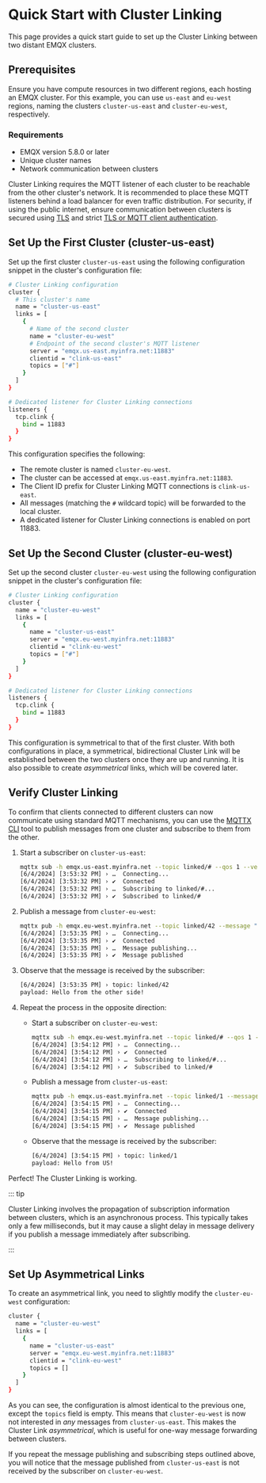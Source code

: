 # Quick Start with Cluster Linking

This page provides a quick start guide to set up the Cluster Linking between two distant EMQX clusters.

## Prerequisites

Ensure you have compute resources in two different regions, each hosting an EMQX cluster. For this example, you can use `us-east` and `eu-west` regions, naming the clusters `cluster-us-east` and `cluster-eu-west`, respectively.

### Requirements

- EMQX version 5.8.0 or later
- Unique cluster names
- Network communication between clusters

Cluster Linking requires the MQTT listener of each cluster to be reachable from the other cluster's network. It is recommended to place these MQTT listeners behind a load balancer for even traffic distribution. For security, if using the public internet, ensure communication between clusters is secured using [TLS](./configuration.md) and strict [TLS or MQTT client authentication](../access-control/authn/authn.md).

## Set Up the First Cluster (cluster-us-east)

Set up the first cluster `cluster-us-east` using the following configuration snippet in the cluster's configuration file:

```bash
# Cluster Linking configuration
cluster {
  # This cluster's name
  name = "cluster-us-east"
  links = [
    {
      # Name of the second cluster
      name = "cluster-eu-west"
      # Endpoint of the second cluster's MQTT listener
      server = "emqx.us-east.myinfra.net:11883"
      clientid = "clink-us-east"
      topics = ["#"]
    }
  ]
}

# Dedicated listener for Cluster Linking connections
listeners {
  tcp.clink {
    bind = 11883
  }
}
```

This configuration specifies the following:
- The remote cluster is named `cluster-eu-west`.
- The cluster can be accessed at `emqx.us-east.myinfra.net:11883`.
- The Client ID prefix for Cluster Linking MQTT connections is `clink-us-east`.
- All messages (matching the `#` wildcard topic) will be forwarded to the local cluster.
- A dedicated listener for Cluster Linking connections is enabled on port 11883.

## Set Up the Second Cluster (cluster-eu-west)

Set up the second cluster `cluster-eu-west` using the following configuration snippet in the cluster's configuration file:
```bash
# Cluster Linking configuration
cluster {
  name = "cluster-eu-west"
  links = [
    {
      name = "cluster-us-east"
      server = "emqx.eu-west.myinfra.net:11883"
      clientid = "clink-eu-west"
      topics = ["#"]
    }
  ]
}

# Dedicated listener for Cluster Linking connections
listeners {
  tcp.clink {
    bind = 11883
  }
}
```

This configuration is symmetrical to that of the first cluster. With both configurations in place, a symmetrical, bidirectional Cluster Link will be established between the two clusters once they are up and running. It is also possible to create _asymmetrical_ links, which will be covered later.

## Verify Cluster Linking

To confirm that clients connected to different clusters can now communicate using standard MQTT mechanisms, you can use the [MQTTX CLI](https://mqttx.app/cli) tool to publish messages from one cluster and subscribe to them from the other.

1. Start a subscriber on `cluster-us-east`:

   ```bash
   mqttx sub -h emqx.us-east.myinfra.net --topic linked/# --qos 1 --verbose
   [6/4/2024] [3:53:32 PM] › …  Connecting...
   [6/4/2024] [3:53:32 PM] › ✔  Connected
   [6/4/2024] [3:53:32 PM] › …  Subscribing to linked/#...
   [6/4/2024] [3:53:32 PM] › ✔  Subscribed to linked/#
   ```

2. Publish a message from `cluster-eu-west`:

   ```bash
   mqttx pub -h emqx.eu-west.myinfra.net --topic linked/42 --message "Hello from the other side!"
   [6/4/2024] [3:53:35 PM] › …  Connecting...
   [6/4/2024] [3:53:35 PM] › ✔  Connected
   [6/4/2024] [3:53:35 PM] › …  Message publishing...
   [6/4/2024] [3:53:35 PM] › ✔  Message published
   ```

3. Observe that the message is received by the subscriber:

   ```bash
   [6/4/2024] [3:53:35 PM] › topic: linked/42
   payload: Hello from the other side!
   ```

4. Repeat the process in the opposite direction:

   - Start a subscriber on `cluster-eu-west`:

     ```bash
     mqttx sub -h emqx.eu-west.myinfra.net --topic linked/# --qos 1 --verbose
     [6/4/2024] [3:54:12 PM] › …  Connecting...
     [6/4/2024] [3:54:12 PM] › ✔  Connected
     [6/4/2024] [3:54:12 PM] › …  Subscribing to linked/#...
     [6/4/2024] [3:54:12 PM] › ✔  Subscribed to linked/#
     ```

   - Publish a message from `cluster-us-east`:

     ```bash
     mqttx pub -h emqx.us-east.myinfra.net --topic linked/1 --message "Hello from US!"
     [6/4/2024] [3:54:15 PM] › …  Connecting...
     [6/4/2024] [3:54:15 PM] › ✔  Connected
     [6/4/2024] [3:54:15 PM] › …  Message publishing...
     [6/4/2024] [3:54:15 PM] › ✔  Message published
     ```

   - Observe that the message is received by the subscriber:

     ```bash
     [6/4/2024] [3:54:15 PM] › topic: linked/1
     payload: Hello from US!
     ```

Perfect! The Cluster Linking is working.

::: tip

Cluster Linking involves the propagation of subscription information between clusters, which is an asynchronous process. This typically takes only a few milliseconds, but it may cause a slight delay in message delivery if you publish a message immediately after subscribing.

:::

## Set Up Asymmetrical Links

To create an asymmetrical link, you need to slightly modify the `cluster-eu-west` configuration:

```bash
cluster {
  name = "cluster-eu-west"
  links = [
    {
      name = "cluster-us-east"
      server = "emqx.eu-west.myinfra.net:11883"
      clientid = "clink-eu-west"
      topics = []
    }
  ]
}
```

As you can see, the configuration is almost identical to the previous one, except the `topics` field is empty. This means that `cluster-eu-west` is now not interested in _any_ messages from `cluster-us-east`. This makes the Cluster Link _asymmetrical_, which is useful for one-way message forwarding between clusters.

If you repeat the message publishing and subscribing steps outlined above, you will notice that the message published from `cluster-us-east` is not received by the subscriber on `cluster-eu-west`.
